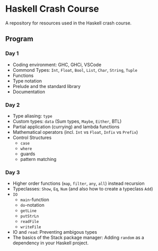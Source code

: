 # Haskell Crash Course

A repository for resources used in the Haskell crash course.

## Program

### Day 1
 - Coding environment: GHC, GHCi, VSCode
 - Commond Types: `Int`, `Float`, `Bool`, `List`, `Char`, `String`, `Tuple`
 - Functions
 - Type notation
 - Prelude and the standard library
 - Documentation

### Day 2
 - Type aliasing: `type`
 - Custom types: `data` (Sum types, `Maybe`, `Either`, BTL)
 - Partial application (currying) and lambda functions
 - Mathematical operators (incl. `Int` vs `Float`, `Infix` vs `Prefix`)
 - Control Structures
    - `case`
    - `where`
    - guards
    - pattern matching

### Day 3
  - Higher order functions (`map`, `filter`, `any`, `all`) instead recursion
  - Typeclasses: `Show`, `Eq`, `Num` (and also how to create a typeclass `Add`)
  - `IO`
    - `main`-function
    - `do`-notation
    - `getLine`
    - `putStrLn`
    - `readFile`
    - `writeFile`
  - IO and `read`: Preventing ambigous types
  - The basics of the Stack package manager: Adding `random` as a dependency in your Haskell project.
